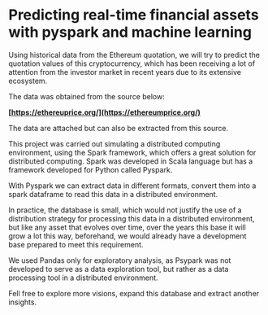 # Predicting real-time financial assets with pyspark and machine learning

Using historical data from the Ethereum quotation, we will try to predict the quotation values of this cryptocurrency, which has been receiving a lot of attention from the investor market in recent years due to its extensive ecosystem.


The data was obtained from the source below:


<b>[https://ethereuprice.org/](https://ethereumprice.org/)</b>


The data are attached but can also be extracted from this source.


This project was carried out simulating a distributed computing environment, using the Spark framework, which offers a great solution for distributed computing.
Spark was developed in Scala language but has a framework developed for Python called Pyspark.

With Pyspark we can extract data in different formats, convert them into a spark dataframe to read this data in a distributed environment.

In practice, the database is small, which would not justify the use of a distribution strategy for processing this data in a distributed environment, but like any asset that evolves over time, over the years this base it will grow a lot this way, beforehand, we would already have a development base prepared to meet this requirement.

We used Pandas only for exploratory analysis, as Psypark was not developed to serve as a data exploration tool, but rather as a data processing tool in a distributed environment.

Fell free to explore more visions, expand this database and extract another insights.
